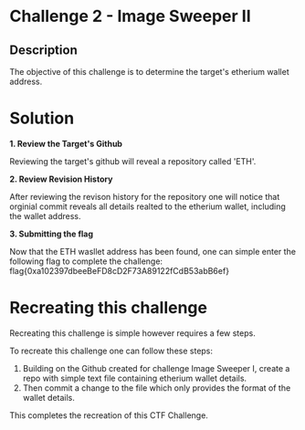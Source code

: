 ﻿﻿

# Challenge 2 - Image Sweeper II

## Description

The objective of this challenge is to determine the target's etherium wallet address. 

# Solution
**1. Review the Target's Github**

Reviewing the target's github will reveal a repository called 'ETH'.
 
**2. Review Revision History**

After reviewing the revison history for the repository one will notice that orginial commit reveals all details realted 
to the etherium wallet, including the wallet address.

**3. Submitting the flag**

Now that the ETH wasllet address has been found, one can simple enter the following flag to complete the challenge:
flag{0xa102397dbeeBeFD8cD2F73A89122fCdB53abB6ef}

# Recreating this challenge 
Recreating this challenge is simple however requires a few steps.

To recreate this challenge one can follow these steps:

1. Building on the Github created for challenge Image Sweeper I, create a repo with simple text file containing etherium wallet details.
2. Then commit a change to the file which only provides the format of the wallet details.

This completes the recreation of this CTF Challenge. 

